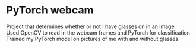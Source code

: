 # PyTorch webcam
Project that determines whether or not I have glasses on in an image
<br>
Used OpenCV to read in the webcam frames and PyTorch for classification
<br>
Trained my PyTorch model on pictures of me with and without glasses
